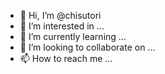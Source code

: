 - 👋 Hi, I’m @chisutori
- 👀 I’m interested in ...
- 🌱 I’m currently learning ...
- 💞️ I’m looking to collaborate on ...
- 📫 How to reach me ...

<!---
chisutori/chisutori is a ✨ special ✨ repository because its `README.md` (this file) appears on your GitHub profile.
You can click the Preview link to take a look at your changes.
--->

